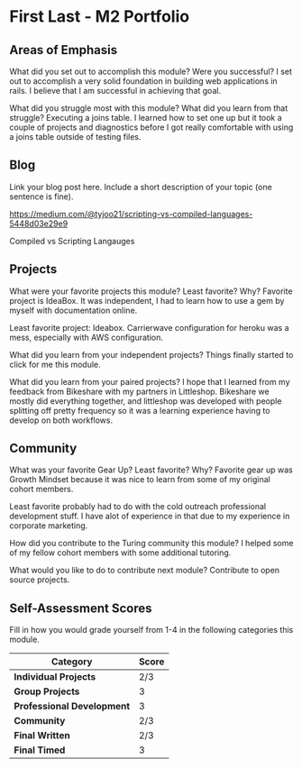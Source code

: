 # First Last - M2 Portfolio

## Areas of Emphasis

What did you set out to accomplish this module? Were you successful?
I set out to accomplish a very solid foundation in building web applications in rails. I believe that I am successful in achieving that goal.

What did you struggle most with this module? What did you learn from that struggle?
Executing a joins table. I learned how to set one up but it took a couple of projects and diagnostics before I got really comfortable with using a joins table outside of testing files.

## Blog

Link your blog post here. Include a short description of your topic (one sentence is fine).

https://medium.com/@tyjoo21/scripting-vs-compiled-languages-5448d03e29e9

Compiled vs Scripting Langauges

## Projects

What were your favorite projects this module? Least favorite? Why?
Favorite project is IdeaBox. It was independent, I had to learn how to use a gem by myself with documentation online.

Least favorite project: Ideabox. Carrierwave configuration for heroku was a mess, especially with AWS configuration.


What did you learn from your independent projects?
Things finally started to click for me this module.


What did you learn from your paired projects?
I hope that I learned from my feedback from Bikeshare with my partners in Littleshop. Bikeshare we mostly did everything together, and littleshop was developed with people splitting off pretty frequency so it was a learning experience having to develop on both workflows.


## Community

What was your favorite Gear Up? Least favorite? Why?
Favorite gear up was Growth Mindset because it was nice to learn from some of my original cohort members.

Least favorite probably had to do with the cold outreach professional development stuff. I have alot of experience in that due to my experience in corporate marketing.

How did you contribute to the Turing community this module?
I helped some of my fellow cohort members with some additional tutoring.

What would you like to do to contribute next module?
Contribute to open source projects.

## Self-Assessment Scores

Fill in how you would grade yourself from 1-4 in the following categories this module.

| Category                     | Score |
| -----------------------------| ----- |
| **Individual Projects**      |   2/3   |
| **Group Projects**           |   3   |
| **Professional Development** |   3  |
| **Community**                |   2/3  |
| **Final Written**            |   2/3   |
| **Final Timed**              |   3   |
